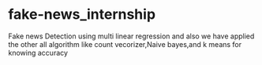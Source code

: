 # fake-news_internship
Fake news Detection using multi linear regression and also we have applied the other all algorithm like count vecorizer,Naive bayes,and k means for knowing accuracy

